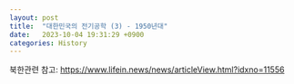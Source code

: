 ```yaml
---
layout: post
title:  "대한민국의 전기공학 (3) - 1950년대"
date:   2023-10-04 19:31:29 +0900
categories: History
---
```


북한관련 참고:
https://www.lifein.news/news/articleView.html?idxno=11556